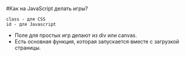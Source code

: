 #Как на JavaScript делать игры?

    class - для CSS
    id - для Javascript

* Поле для простых игр делают из div или canvas.
* Есть основная функция, которая запускается вместе с загрузкой страницы.
